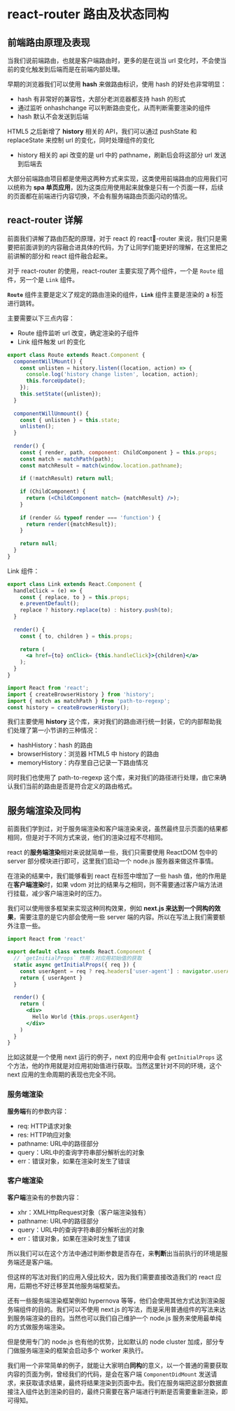 # react-router 路由及状态同构

## 前端路由原理及表现

当我们说前端路由，也就是客户端路由时，更多的是在说当 url 变化时，不会使当前的变化触发到后端⽽是在前端内部处理。

早期的浏览器我们可以使⽤ **hash** 来做路由标识，使⽤ hash 的好处也⾮常明显：

* hash 有⾮常好的兼容性，⼤部分⽼浏览器都⽀持 hash 的形式
* 通过监听 onhashchange 可以判断路由变化，从⽽判断需要渲染的组件
* hash 默认不会发送到后端

HTML5 之后新增了 **history** 相关的 API，我们可以通过 pushState 和 replaceState 来控制 url 的变化，同时处理组件的变化

* history 相关的 api 改变的是 url 中的 pathname，刷新后会将这部分 url 发送到后端去

⼤部分前端路由项⽬都是使⽤这两种⽅式来实现，这类使⽤前端路由的应⽤我们可以统称为 **spa 单⻚应⽤**，因为这类应⽤使⽤起来就像是只有⼀个⻚⾯⼀样，后续的⻚⾯都在前端进⾏内容切换，不会有服务端路由⻚⾯闪动的情况。

## react-router 详解

前⾯我们讲解了路由匹配的原理，对于 react 的 react-router 来说，我们只是需要把前⾯讲到的内容融合进具体的代码，为了让同学们能更好的理解，在这⾥把之前讲解的部分和 react 组件融合起来。

对于 react-router 的使⽤，react-router 主要实现了两个组件，⼀个是 `Route` 组件，另⼀个是 `Link` 组件。

**`Route`** 组件主要是定义了规定的路由渲染的组件，**`Link`** 组件主要是渲染的 a 标签进⾏跳转。

主要需要以下三点内容：

* Route 组件监听 url 改变，确定渲染的⼦组件
* Link 组件触发 url 的变化

```jsx
export class Route extends React.Component {
  componentWillMount() {
    const unlisten = history.listen((location, action) => {
      console.log('history change listen', location, action);
      this.forceUpdate();
    });
    this.setState({unlisten});
  }
  
  componentWillUnmount() {
    const { unlisten } = this.state;
    unlisten();
  }
  
  render() {
    const { render, path, component: ChildComponent } = this.props;
    const match = matchPath(path);
    const matchResult = match(window.location.pathname);
    
    if (!matchResult) return null;
    
    if (ChildComponent) {
      return (<ChildComponent match= {matchResult} />);
    }
    
    if (render && typeof render === 'function') {
      return render({matchResult});
    }
    
    return null;
  }
}
```

Link 组件：

```jsx
export class Link extends React.Component {
  handleClick = (e) => {
    const { replace, to } = this.props; 
    e.preventDefault();
    replace ? history.replace(to) : history.push(to);
  }
  
  render() {
    const { to, children } = this.props;
    
    return (
      <a href={to} onClick= {this.handleClick}>{children}</a>
    );
  }
}
```

```js
import React from 'react';
import { createBrowserHistory } from 'history';
import { match as matchPath } from 'path-to-regexp';
const history = createBrowserHistory();
```

我们主要使⽤ **history** 这个库，来对我们的路由进⾏统⼀封装，它的内部帮助我们处理了第⼀⼩节讲的三种情况：

* hashHistory：hash 的路由
* browserHistory：浏览器 HTML5 中 history 的路由
* memoryHistory：内存⾥⾃⼰记录⼀下路由情况

同时我们也使⽤了 path-to-regexp 这个库，来对我们的路径进⾏处理，由它来确认我们当前的路由是否是符合定义的路由格式。

## 服务端渲染及同构

前⾯我们学到过，对于服务端渲染和客户端渲染来说，虽然最终显示⻚⾯的结果都相同，但是对于不同⽅式来说，他们的渲染过程不尽相同。

react 的**服务端渲染**相对来说就简单⼀些，我们只需要使⽤ ReactDOM 包中的 server 部分模块进⾏即可，这⾥我们启动⼀个 node.js 服务器来做这件事情。

在渲染的结果中，我们能够看到 react 在标签中增加了⼀些 hash 值，他的作⽤是在**客户端渲染**时，如果 vdom 对⽐的结果与之相同，则不需要通过客户端⽅法进⾏挂载，减少客户端渲染时的压⼒。

我们可以使⽤很多框架来实现这种同构效果，例如 **next.js 来达到⼀个同构的效果**，需要注意的是它内部会使⽤⼀些 server 端的内容。所以在写法上我们需要额外注意⼀些。

```jsx
import React from 'react'

export default class extends React.Component {
  // `getInitialProps` 作用：对应用初始值的获取
  static async getInitialProps({ req }) {
    const userAgent = req ? req.headers['user-agent'] : navigator.userAgent;
    return { userAgent }
  }
  
  render() {
    return (
      <div>
        Hello World {this.props.userAgent}
      </div>
    )
  }
}
```

⽐如这就是⼀个使⽤ next 运⾏的例⼦，next 的应⽤中会有 `getInitialProps` 这个⽅法，他的作⽤就是对应⽤初始值进⾏获取。当然这⾥针对不同的环境，这个 next 应⽤的⽣命周期的表现也完全不同。

### 服务端渲染

**服务端**有的参数内容：

* req: HTTP请求对象
* res: HTTP响应对象
* pathname: URL中的路径部分
* query：URL中的查询字符串部分解析出的对象
* err：错误对象，如果在渲染时发⽣了错误

### 客户端渲染

**客户端**渲染有的参数内容：

* xhr：XMLHttpRequest对象（客户端渲染独有）
* pathname: URL中的路径部分
* query：URL中的查询字符串部分解析出的对象
* err：错误对象，如果在渲染时发⽣了错误

所以我们可以在这个⽅法中通过判断参数是否存在，来**判断**出当前执⾏的环境是服务端还是客户端。

但这样的写法对我们的应⽤⼊侵⽐较⼤，因为我们需要直接改造我们的 react 应⽤，后期也不好迁移⾄其他服务端框架去。

还有⼀些服务端渲染框架例如 hypernova 等等，他们会使⽤其他⽅式达到渲染服务端组件的⽬的。我们可以不使⽤ next.js 的写法，⽽是采⽤普通组件的写法来达到服务端渲染的⽬的。当然也可以我们⾃⼰维护⼀个 node.js 服务来使⽤最单纯的⽅式做服务端渲染。

但是使⽤专⻔的 node.js 也有他的优势，⽐如默认的 node cluster 加成，部分专⻔做服务端渲染的框架会启动多个 worker 来执⾏。

我们⽤⼀个⾮常简单的例⼦，就能让⼤家明⽩**同构**的意义，以⼀个普通的需要获取内容的⻚⾯为例，曾经我们的代码，是会在客户端 `ComponentDidMount` 发送请求，来获取请求结果，最终将结果渲染到⻚⾯中去。我们在服务端把这部分数据直接注⼊组件达到渲染的⽬的，最终只需要在客户端进⾏判断是否需要重新渲染，即可得知。
